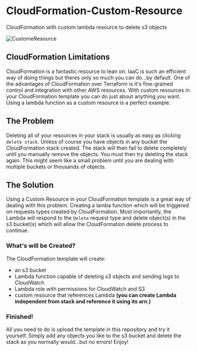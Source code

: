 # CloudFormation-Custom-Resource
CloudFormation with custom lambda resource to delete s3 objects

![CustomeResource](https://user-images.githubusercontent.com/62077185/125342770-44a5a900-e323-11eb-98fd-5998890cda1f.png)

## CloudFormation Limitations
CloudFormation is a fantastic resource to lean on. IaaC is such an efficient way of doing things but theres only so much you can do...by default. One of the advantages of CloudFormation over Terraform is it's fine-grained control and integration with other AWS resources. With custom resources in your CloudFormation template you can do just about anything you want. Using a lambda function as a custom resource is a perfect example. 

## The Problem
Deleting all of your resources in your stack is usually as easy as clicking `delete stack`. Unless of course you have objects in any bucket the CloudFormation stack created. The stack will then fail to delete completely until you manually remove the objects. You must then try deleting the stack again. This might seem like a small problem until you are dealing with multiple buckets or thousands of objects.

## The Solution 
Using a Custom Resource in your CloudFormation template is a great way of dealing with this problem. Creating a lamba function which will be triggered on requests types created by CloudFormation. Most importantly, the Lambda will respond to the `Delete` request type and delete object(s) in the s3 bucket(s) which will allow the CloudFormation delete process to continue. 

### What's will be Created?
The CloudFormation template will create:
- an s3 bucket
- Lambda function capable of deleting s3 objects and sending logs to CloudWatch
- Lambda role with permissions for CloudWatch and S3
- custom resource that references Lambda **(you can create Lambda independent from stack and reference it using its arn.)**

### Finished!
All you need to do is upload the template in this repository and try it yourself. Simply add any objects you like to the s3 bucket and delete the stack as you normally would...but no errors! Enjoy!



